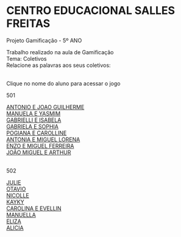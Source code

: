 # CENTRO EDUCACIONAL SALLES FREITAS
<head>
<meta charset="utf-8">
</head>
Projeto Gamificação - 5º ANO

<p>Trabalho realizado na aula de Gamificação<br>
Tema: Coletivos<br>
Relacione as palavras aos seus coletivos:<br><br>

Clique no nome do aluno para acessar o jogo</p>
<p>501</p>
<a href="https://silvalaine.github.io/5-ano_Salles/ANTONIO E JOAO GUILHERME/">ANTONIO E JOAO GUILHERME</a><br>
<a href="https://silvalaine.github.io/5-ano_Salles/MANUELA E YASMIM/">MANUELA E YASMIM</a><br>
<a href="https://silvalaine.github.io/5-ano_Salles/GABRIELLI E ISABELA">GABRIELLI E ISABELA</a><br>
<a href="https://silvalaine.github.io/5-ano_Salles/GABRIELA E SOPHIA/">GABRIELA E SOPHIA</a><br>
<a href="https://silvalaine.github.io/5-ano_Salles/POGIANA E CAROLLINE/">POGIANA E CAROLLINE</a><br>
<a href="https://silvalaine.github.io/5-ano_Salles/ANTONIA E MIGUEL LORENA/">ANTONIA E MIGUEL LORENA</a><br>
<a href="https://silvalaine.github.io/5-ano_Salles/ENZO E MIGUEL FERREIRA">ENZO E MIGUEL FERREIRA</a><br>
<a href="https://silvalaine.github.io/5-ano_Salles/JOAO MIGUEL E ARTHUR">JOÃO MIGUEL E ARTHUR</a><br>

<br>

<p>502</p>
<a href="https://silvalaine.github.io/5-ano_Salles/JULIE/">JULIE</a><br>
<a href="https://silvalaine.github.io/5-ano_Salles/OTAVIO/">OTAVIO</a><br>
<a href="https://silvalaine.github.io/5-ano_Salles/NICOLLE">NICOLLE</a><br>
<a href="https://silvalaine.github.io/5-ano_Salles/KAYKY/">KAYKY</a><br>
<a href="https://silvalaine.github.io/5-ano_Salles/CAROLINA E EVELLIN/">CAROLINA E EVELLIN</a><br>
<a href="https://silvalaine.github.io/5-ano_Salles/MANUELLA/">MANUELLA</a><br>
<a href="https://silvalaine.github.io/5-ano_Salles/ELIZA">ELIZA</a><br>
<a href="https://silvalaine.github.io/5-ano_Salles/ALICIA">ALICIA</a><br>

